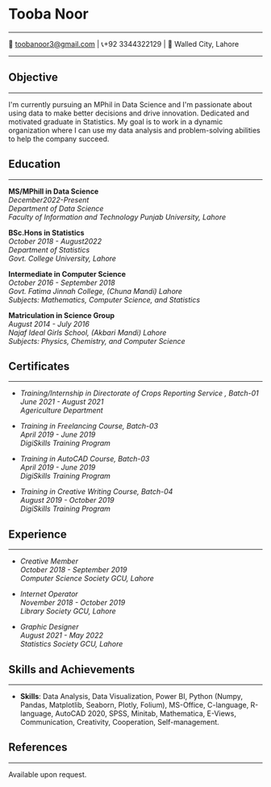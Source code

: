 Tooba Noor
============
-------------------     ----------------------------
📧 toobanoor3@gmail.com |
📞+92 3344322129 |
📍 Walled City, Lahore 
-------------------     ----------------------------


## Objective
---------

I'm currently pursuing an MPhil in Data Science and I'm passionate about using data to make better decisions and drive innovation. Dedicated and motivated graduate in Statistics. My goal is to work in a dynamic organization where I can use my data analysis and problem-solving abilities to help the company succeed.


## Education
---------
**MS/MPhill in Data Science**  
*December2022-Present*  
*Department of Data Science*  
*Faculty of Information and Technology Punjab University, Lahore*

**BSc.Hons in Statistics**  
*October 2018 - August2022*  
*Department of Statistics*  
*Govt. College University, Lahore*

**Intermediate in Computer Science**  
*October 2016 - September 2018*  
*Govt. Fatima Jinnah College, (Chuna Mandi) Lahore*  
*Subjects: Mathematics, Computer Science, and Statistics*

**Matriculation in Science Group**  
*August 2014 - July 2016*  
*Najaf Ideal Girls School, (Akbari Mandi) Lahore*  
*Subjects: Physics, Chemistry, and Computer Science*

## Certificates
---------
- *Training/Internship in Directorate of Crops Reporting Service , Batch-01*  
  *June 2021 - August 2021*  
  *Agericulture Department*
  
- *Training in Freelancing Course, Batch-03*  
  *April 2019 - June 2019*  
  *DigiSkills Training Program*

- *Training in AutoCAD Course, Batch-03*  
  *April 2019 - June 2019*  
  *DigiSkills Training Program*

- *Training in Creative Writing Course, Batch-04*  
  *August 2019 - October 2019*  
  *DigiSkills Training Program*

## Experience
---------
- *Creative Member*  
  *October 2018 - September 2019*  
  *Computer Science Society GCU, Lahore*

- *Internet Operator*  
  *November 2018 - October 2019*  
  *Library Society GCU, Lahore*

- *Graphic Designer*  
  *August 2021 - May 2022*  
  *Statistics Society GCU, Lahore*
  
## Skills and Achievements
----------------------------------------
- **Skills**: Data Analysis, Data Visualization, Power BI, Python (Numpy, Pandas, Matplotlib, Seaborn, Plotly, Folium), MS-Office, C-language, R-language, AutoCAD 2020, SPSS, Minitab, Mathematica, E-Views, Communication, Creativity, Cooperation, Self-management.


## References
---------
Available upon request.




```python

```
